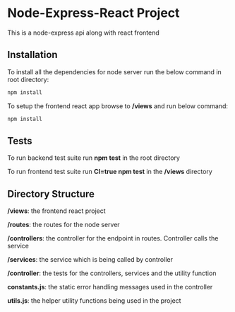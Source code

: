 # Node-Express-React Project
This is a node-express api along with react frontend

## Installation
To install all the dependencies for node server run the below command in root directory:

```bash
npm install
```

To setup the frontend react app browse to **/views** and run below command:

```bash
npm install
```

## Tests
To run backend test suite run **npm test** in the root directory

To run frontend test suite run **CI=true npm test** in the **/views** directory


## Directory Structure

**/views**: the frontend react project

**/routes**: the routes for the node server

**/controllers**: the controller for the endpoint in routes. Controller calls the service

**/services**: the service which is being called by controller

**/controller**: the tests for the controllers, services and the utility function

**constants.js**: the static error handling messages used in the controller

**utils.js**: the helper utility functions being used in the project
